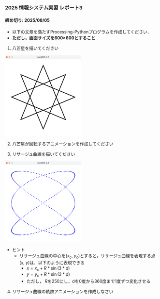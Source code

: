 ### 2025 情報システム実習 レポート3
#### 締め切り: 2025/08/05
- 以下の文章を満たすProcessing-Pythonプログラムを作成してください．
- **ただし，画面サイズを600×600とすること**
1. 八芒星を描いてください
<img src="./fig/2025repo3-1.png" width="50%">

2. 八芒星が回転するアニメーションを作成してください
   
3. リサージュ曲線を描いてください
<img src="./fig/2025repo3-3.png" width="50%">

- ヒント
  - リサージュ曲線の中心を($x_c$, $y_c$)とすると，リサージュ曲線を表現する点($x$, $y$)は，以下のように表現できる
    - $x = x_c + R * \sin(3 * d)$
    - $y = y_c + R * \sin(2 * d)$
    - ただし， $R$を250にし，dを0度から360度まで1度ずつ変化させる

4. リサージュ曲線の軌跡アニメーションを作成しなさい

